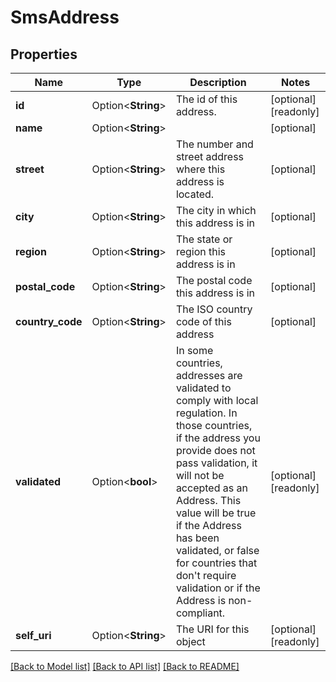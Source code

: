 # SmsAddress

## Properties

Name | Type | Description | Notes
------------ | ------------- | ------------- | -------------
**id** | Option<**String**> | The id of this address. | [optional][readonly]
**name** | Option<**String**> |  | [optional]
**street** | Option<**String**> | The number and street address where this address is located. | [optional]
**city** | Option<**String**> | The city in which this address is in | [optional]
**region** | Option<**String**> | The state or region this address is in | [optional]
**postal_code** | Option<**String**> | The postal code this address is in | [optional]
**country_code** | Option<**String**> | The ISO country code of this address | [optional]
**validated** | Option<**bool**> | In some countries, addresses are validated to comply with local regulation. In those countries, if the address you provide does not pass validation, it will not be accepted as an Address. This value will be true if the Address has been validated, or false for countries that don't require validation or if the Address is non-compliant. | [optional][readonly]
**self_uri** | Option<**String**> | The URI for this object | [optional][readonly]

[[Back to Model list]](../README.md#documentation-for-models) [[Back to API list]](../README.md#documentation-for-api-endpoints) [[Back to README]](../README.md)


